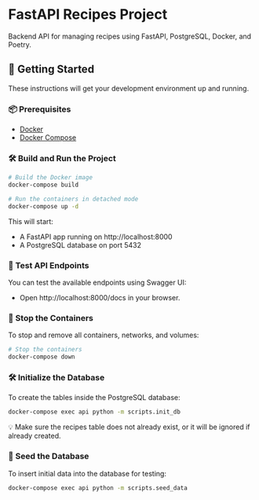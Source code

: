# FastAPI Recipes Project

Backend API for managing recipes using FastAPI, PostgreSQL, Docker, and Poetry.

## 🚀 Getting Started

These instructions will get your development environment up and running.

### 📦 Prerequisites

- [Docker](https://www.docker.com/)
- [Docker Compose](https://docs.docker.com/compose/)

### 🛠️ Build and Run the Project

```bash
# Build the Docker image
docker-compose build

# Run the containers in detached mode
docker-compose up -d

```

This will start:

- A FastAPI app running on http://localhost:8000
- A PostgreSQL database on port 5432

### 🧪 Test API Endpoints

You can test the available endpoints using Swagger UI:

- Open http://localhost:8000/docs in your browser.

### 🛑 Stop the Containers

To stop and remove all containers, networks, and volumes:

```bash
# Stop the containers
docker-compose down
```


### 🛠️ Initialize the Database

To create the tables inside the PostgreSQL database:

```bash
docker-compose exec api python -m scripts.init_db
```

💡 Make sure the recipes table does not already exist, or it will be ignored if already created.




### 🌱 Seed the Database

To insert initial data into the database for testing:

```bash
docker-compose exec api python -m scripts.seed_data
```
